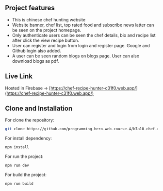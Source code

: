## Project features

- This is chinese chef hunting website
- Website banner, chef list, top rated food and subscribe news latter can be seen on the project homepage.
- Only authenticate users can be seen the chef details, bio and recipe list after click the view recipe button.
- User can register and login from login and register page. Google and Github login also added.
- A user can be seen random blogs on blogs page. User can also download blogs as pdf.

## Live Link

Hosted in Firebase -> [https://chef-recipe-hunter-c31f0.web.app/](https://chef-recipe-hunter-c31f0.web.app/)

## Clone and Installation

For clone the repository:

```sh
git clone https://github.com/programming-hero-web-course-4/b7a10-chef-recipe-hunter-client-side-hnmahamud.git
```

For install dependency:

```sh
npm install
```

For run the project:

```sh
npm run dev
```

For build the project:

```sh
npm run build
```
